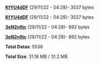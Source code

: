 [**KfYU4dDF**](/data/KfYU4dDF.txt) (29/11/22 - 04:28)- 3537 bytes

[**KfYU4dDF**](/data/KfYU4dDF.txt) (29/11/22 - 04:28)- 3537 bytes

[**3eN2n9jc**](/data/3eN2n9jc.txt) (29/11/22 - 04:28)- 892 bytes

[**3eN2n9jc**](/data/3eN2n9jc.txt) (29/11/22 - 04:28)- 892 bytes

**Total Datas**: 5538

**Total Size**: 31.18 MB / 31.2 MB